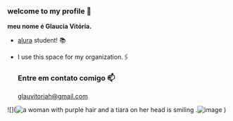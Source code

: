 ### welcome to my profile 🤍
**meu nome é Glaucia Vitória.**
- [alura](https://www.alura.com.br) student! 📚
- I use this space for my organization.🖇️

  ### Entre em contato comigo 📫
  glauvitoriah@gmail.com


![](<img src="https://media1.tenor.com/m/3XVB5UEm-poAAAAd/dove-cameron-dove-cameron-mal.gif" alt="a woman with purple hair and a tiara on her head is smiling ."/>![image](https://github.com/user-attachments/assets/4dd66eac-8ca1-4dd3-8f74-c7feee865064)
)

